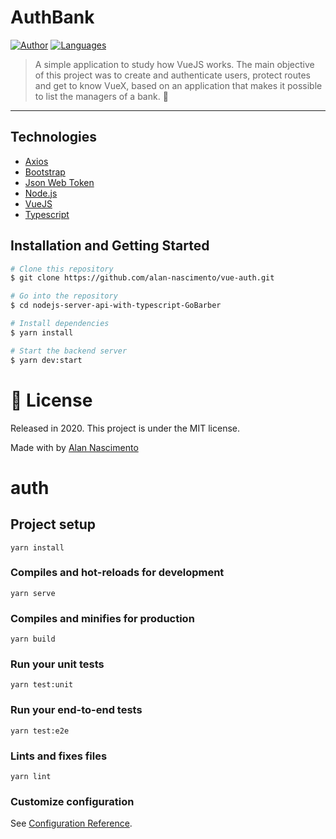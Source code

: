 # AuthBank


[![Author](https://img.shields.io/badge/author-alan-nascimento-EE4D64?style=flat-square)](https://github.com/alan-nascimento)
[![Languages](https://img.shields.io/github/languages/count/alan-nascimento/vue-auth?color=%23EE4D64&style=flat-square)](#)

> A simple application to study how VueJS works. The main objective of this project was to create and authenticate users, protect routes and get to know VueX, based on an application that makes it possible to list the managers of a bank. :bank:

---

## Technologies

*  [Axios](https://github.com/axios/axios)
*  [Bootstrap](https://getbootstrap.com/)
*  [Json Web Token](https://jwt.io/)
*  [Node.js](https://nodejs.org/en/)
*  [VueJS](https://vuejs.org/)
*  [Typescript](https://www.typescriptlang.org/)


## Installation and Getting Started

```bash
# Clone this repository
$ git clone https://github.com/alan-nascimento/vue-auth.git

# Go into the repository
$ cd nodejs-server-api-with-typescript-GoBarber

# Install dependencies
$ yarn install

# Start the backend server
$ yarn dev:start
```

# :closed_book: License

Released in 2020.
This project is under the MIT license.


Made with by [Alan Nascimento](https://github.com/alan-nascimento)


# auth

## Project setup
```
yarn install
```

### Compiles and hot-reloads for development
```
yarn serve
```

### Compiles and minifies for production
```
yarn build
```

### Run your unit tests
```
yarn test:unit
```

### Run your end-to-end tests
```
yarn test:e2e
```

### Lints and fixes files
```
yarn lint
```

### Customize configuration
See [Configuration Reference](https://cli.vuejs.org/config/).
